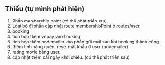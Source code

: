 ## Thiếu (tự mình phát hiện)
1. Phần membership point (có thể phát triển sau).
2. Loại bỏ đi phần cập nhật route membershipPoint ở routes/user.
3. booking
4. tích hợp thêm vnpay vào booking
5. tích hợp thêm nodemailer vào phần gửi mail sau khi booking thành công.
6. thêm tính năng quên, reset mật khẩu ở user (nodemailer)
7. rating movie bằng user.
8. cập nhật thêm cái ngày khởi chiếu. (có thể phát triển sau)
